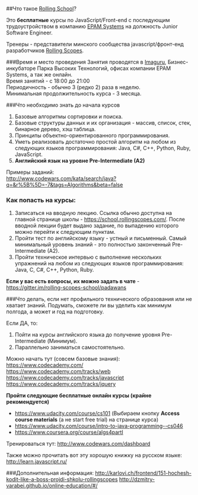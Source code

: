 ##Что такое [Rolling School](https://school.rollingscopes.com/)? 

Это __бесплатные__ курсы по JavaScript/Front-end с последующим трудоустройством в компанию [EPAM Systems](http://www.epam.by/) на должность Junior Software Engineer. 

Тренеры - представители минского сообщества javascript/фронт-енд разработчиков [Rolling Scopes](http://rollingscopes.com/). 

###Время и место проведения
Занятия проводятся в [Imaguru](http://imaguru.co/ru), Бизнес-инкубаторе Парка Высоких Технологий, офисах компании EPAM Systems, а так же онлайн.  
Время занятий - с 18:00 до 21:00  
Периодичность - обычно 3 (редко 2) раза в неделю.  
Минимальная продолжительность курса - 3 месяца.

###Что необходимо знать до начала курсов
1. Базовые алгоритмы сортировки и поиска.
2. Базовые структуры данных и их организация - массив, список, стек, бинарное дерево, хэш таблица.
3. Принципы объектно-ориентированного программирования.
4. Уметь реализовать достаточно простой алгоритм на любом из следующих языков программирования: Java, C#, C++, Python, Ruby, JavaScript.
5. __Английский язык на уровне Pre-Intermediate (A2)__

Примеры заданий:  
http://www.codewars.com/kata/search/java?q=&r%5B%5D=-7&tags=Algorithms&beta=false

### Как попасть на курсы:

1. Записаться на вводную лекцию. Ссылка обычно доступна на главной странице школы - https://school.rollingscopes.com/.
   После вводной лекции будет выдано задание, по выпадению которого можно перейти к следующим пунктам.
2. Пройти тест по английскому языку - устный и письменный. Самый минимальный уровень знаний - это полностью законченный Pre-Intermediate (A2). 
3. Пройти техническое интервью с выполнение нескольких упражнений на любом из следующих языков программирования: Java, C, C#, C++, Python, Ruby.

__Если у вас есть вопросы, их можно задать в чате__ - https://gitter.im/rolling-scopes-school/padawans

###Что делать, если нет профильного технического образования или не хватает знаний.
Подумать, сможете ли вы уделить как минимум полгода, а может и год на подготовку.

Если ДА, то:  
1. Пойти на курсы английского языка до получение уровня Pre-Intermediate (Минимум).  
2. Параллельно заниматься самостоятельно.  

Можно начать тут (совсем базовые знания):   
https://www.codecademy.com/  
https://www.codecademy.com/tracks/web  
https://www.codecademy.com/tracks/javascript  
https://www.codecademy.com/tracks/jquery  

__Пройти следующие бесплатные онлайн курсы (крайне рекомендуется)__
- https://www.udacity.com/course/cs101 (Выбираем кнопку __Access course materials__ (а не start free trial) на странице курса)
- https://www.udacity.com/course/intro-to-java-programming--cs046
- https://www.coursera.org/course/algs4partI

Тренироваться тут: 
	http://www.codewars.com/dashboard

Также можно прочитать вот эту хорошую книжку на русском языке:
	http://learn.javascript.ru/

###Дополнительная информация:
http://karlovi.ch/frontend/151-hochesh-kodit-like-a-boss-projdi-shkolu-rollingscopes
http://dzmitry-varabei.github.io/online-education/#/
